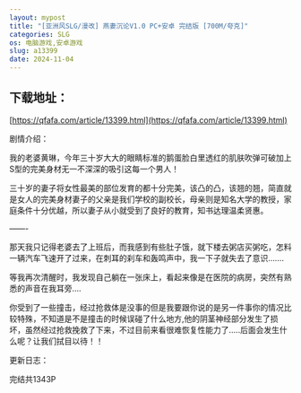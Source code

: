 ```yaml
---
layout: mypost
title: "[亚洲风SLG/漫改] 燕妻沉论V1.0 PC+安卓 完结版 [700M/夸克]"
categories: SLG
os: 电脑游戏,安卓游戏
slug: a13399
date: 2024-11-04
---
```


## 下载地址：

[https://qfafa.com/article/13399.html](https://qfafa.com/article/13399.html)

剧情介绍：

我的老婆黄琳，今年三十岁大大的眼睛标准的鹅蛋脸白里透红的肌肤吹弹可破加上S型的完美身材无一不深深的吸引这每一个男人！

三十岁的妻子将女性最美的部位发育的都十分完美，该凸的凸，该翘的翘，简直就是女人的完美身材妻子的父亲是我们学校的副校长，母亲则是知名大学的教授，家庭条件十分优越，所以妻子从小就受到了良好的教育，知书达理温柔贤惠。

——-

那天我只记得老婆去了上班后，而我感到有些肚子饿，就下楼去粥店买粥吃，怎料一辆汽车飞速开了过来，在刺耳的刹车和轰鸣声中，我一下子就失去了意识…….

等我再次清醒时，我发现自己躺在一张床上，看起来像是在医院的病房，突然有熟悉的声音在我耳旁….

你受到了一些撞击，经过抢救体是没事的但是我要跟你说的是另一件事你的情况比较特殊，不知道是不是撞击的时候误碰了什么地方,他的阴茎神经部分发生了损坏，虽然经过抢救挽救了下来，不过目前来看很难恢复性能力了…..后面会发生什么呢？让我们拭目以待！！

更新日志：

完结共1343P
